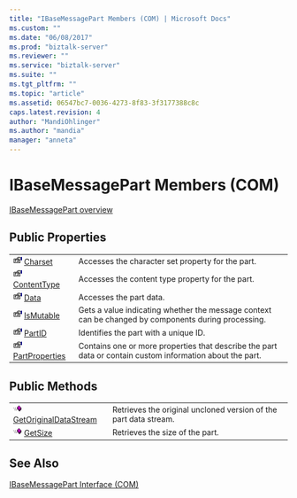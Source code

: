 ```yaml
---
title: "IBaseMessagePart Members (COM) | Microsoft Docs"
ms.custom: ""
ms.date: "06/08/2017"
ms.prod: "biztalk-server"
ms.reviewer: ""
ms.service: "biztalk-server"
ms.suite: ""
ms.tgt_pltfrm: ""
ms.topic: "article"
ms.assetid: 06547bc7-0036-4273-8f83-3f3177388c8c
caps.latest.revision: 4
author: "MandiOhlinger"
ms.author: "mandia"
manager: "anneta"
---
```

# IBaseMessagePart Members (COM)
[IBaseMessagePart overview](../core/ibasemessagepart-interface-com.md)  
  
## Public Properties  
  
|||  
|-|-|  
|![](../core/media/pubproperty.gif "pubproperty") [Charset](../core/ibasemessagepart-charset-property-com.md)|Accesses the character set property for the part.|  
|![](../core/media/pubproperty.gif "pubproperty") [ContentType](../core/ibasemessagepart-contenttype-property-com.md)|Accesses the content type property for the part.|  
|![](../core/media/pubproperty.gif "pubproperty") [Data](../core/ibasemessagepart-data-property-com.md)|Accesses the part data.|  
|![](../core/media/pubproperty.gif "pubproperty") [IsMutable](../core/ibasemessagepart-ismutable-property-com.md)|Gets a value indicating whether the message context can be changed by components during processing.|  
|![](../core/media/pubproperty.gif "pubproperty") [PartID](../core/ibasemessagepart-partid-property-com.md)|Identifies the part with a unique ID.|  
|![](../core/media/pubproperty.gif "pubproperty") [PartProperties](../core/ibasemessagepart-partproperties-property-com.md)|Contains one or more properties that describe the part data or contain custom information about the part.|  
  
## Public Methods  
  
|||  
|-|-|  
|![](../core/media/pubmethod.gif "pubmethod") [GetOriginalDataStream](../core/ibasemessagepart-getoriginaldatastream-method-com.md)|Retrieves the original uncloned version of the part data stream.|  
|![](../core/media/pubmethod.gif "pubmethod") [GetSize](../core/ibasemessagepart-getsize-method-com.md)|Retrieves the size of the part.|  
  
## See Also  
 [IBaseMessagePart Interface (COM)](../core/ibasemessagepart-interface-com.md)